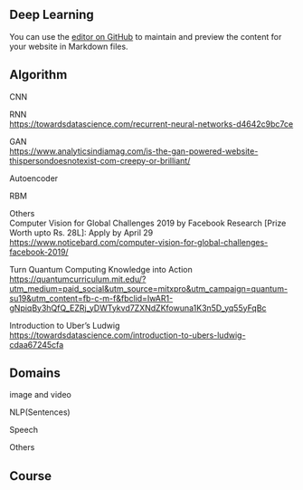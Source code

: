 ## Deep Learning

You can use the [editor on GitHub](https://github.com/Dvijesh88/dvijesh88.github.io/edit/master/index.md) to maintain and preview the content for your website in Markdown files.


## Algorithm  


CNN  

RNN  
https://towardsdatascience.com/recurrent-neural-networks-d4642c9bc7ce

GAN  
https://www.analyticsindiamag.com/is-the-gan-powered-website-thispersondoesnotexist-com-creepy-or-brilliant/

Autoencoder  

RBM  

Others  
Computer Vision for Global Challenges 2019 by Facebook Research [Prize Worth upto Rs. 28L]: Apply by April 29  
  https://www.noticebard.com/computer-vision-for-global-challenges-facebook-2019/
  
Turn Quantum Computing Knowledge into Action  
  https://quantumcurriculum.mit.edu/?utm_medium=paid_social&utm_source=mitxpro&utm_campaign=quantum-su19&utm_content=fb-c-m-f&fbclid=IwAR1-gNpiqBy3hQfQ_EZRj_yDWTykvd7ZXNdZKfowuna1K3n5D_yq55yFqBc
  
Introduction to Uber’s Ludwig  
  https://towardsdatascience.com/introduction-to-ubers-ludwig-cdaa67245cfa
## Domains  

image and video  

NLP(Sentences)  

Speech  

Others  

## Course
